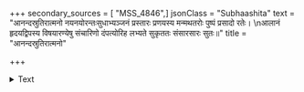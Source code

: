+++
secondary_sources = [ "MSS_4846",]
jsonClass = "Subhaashita"
text = "आनन्दस्रुतिरात्मनो नयनयोरन्तःसुधाभ्यञ्जनं प्रस्तारः प्रणयस्य मन्मथतरोः पुष्पं प्रसादो रतेः।  \nआलानं हृदयद्विपस्य विषयारण्येषु संचारिणो दंपत्योरिह लभ्यते सुकृततः संसारसारः सुतः॥"
title = "आनन्दस्रुतिरात्मनो"

+++

<details><summary>Text</summary>

आनन्दस्रुतिरात्मनो नयनयोरन्तःसुधाभ्यञ्जनं प्रस्तारः प्रणयस्य मन्मथतरोः पुष्पं प्रसादो रतेः।  
आलानं हृदयद्विपस्य विषयारण्येषु संचारिणो दंपत्योरिह लभ्यते सुकृततः संसारसारः सुतः॥
</details>
